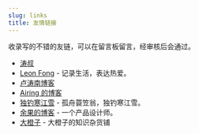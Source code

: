```yaml
---
slug: links
title: 友情链接
---
```


收录写的不错的友链，可以在留言板留言，经审核后会通过。

- [涛叔](https://taoshu.in/)
- [Leon Fong](https://www.leonfong.me/) - 记录生活，表达热爱。
- [卢涛南博客](https://lutaonan.com/)
- [Airing 的博客](https://ursb.me)
- [独钓寒江雪](https://jiangxueqiao.com/) - 孤舟蓑笠翁，独钓寒江雪。
- [余果的博客](https://yuguo.github.io/) - 一个产品设计师。
- [大橙子](https://log.660066.xyz/) - 大橙子的知识杂货铺
